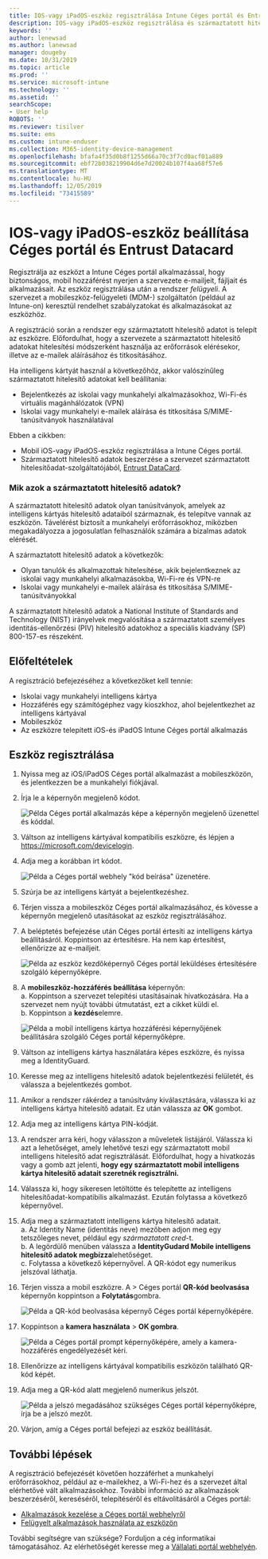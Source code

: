 ```yaml
---
title: IOS-vagy iPadOS-eszköz regisztrálása Intune Céges portál és Entrust Datacard
description: IOS-vagy iPadOS-eszköz regisztrálása és származtatott hitelesítőadat-hitelesítés beállítása Entrust Datacard használatával.
keywords: ''
author: lenewsad
ms.author: lanewsad
manager: dougeby
ms.date: 10/31/2019
ms.topic: article
ms.prod: ''
ms.service: microsoft-intune
ms.technology: ''
ms.assetid: ''
searchScope:
- User help
ROBOTS: ''
ms.reviewer: tisilver
ms.suite: ems
ms.custom: intune-enduser
ms.collection: M365-identity-device-management
ms.openlocfilehash: bfafa4f35d0b8f1255d66a70c3f7cd0acf01a889
ms.sourcegitcommit: ebf72b038219904d6e7d20024b107f4aa68f57e6
ms.translationtype: MT
ms.contentlocale: hu-HU
ms.lasthandoff: 12/05/2019
ms.locfileid: "73415589"
---
```

# <a name="set-up-ios-or-ipados-device-with-company-portal-and-entrust-datacard"></a>IOS-vagy iPadOS-eszköz beállítása Céges portál és Entrust Datacard

Regisztrálja az eszközt a Intune Céges portál alkalmazással, hogy biztonságos, mobil hozzáférést nyerjen a szervezete e-mailjeit, fájljait és alkalmazásait. Az eszköz regisztrálása után a rendszer *felügyeli*. A szervezet a mobileszköz-felügyeleti (MDM-) szolgáltatón (például az Intune-on) keresztül rendelhet szabályzatokat és alkalmazásokat az eszközhöz.  

A regisztráció során a rendszer egy származtatott hitelesítő adatot is telepít az eszközre. Előfordulhat, hogy a szervezete a származtatott hitelesítő adatokat hitelesítési módszerként használja az erőforrások elérésekor, illetve az e-mailek aláírásához és titkosításához. 

Ha intelligens kártyát használ a következőhöz, akkor valószínűleg származtatott hitelesítő adatokat kell beállítania:  

* Bejelentkezés az iskolai vagy munkahelyi alkalmazásokhoz, Wi-Fi-és virtuális magánhálózatok (VPN)
* Iskolai vagy munkahelyi e-mailek aláírása és titkosítása S/MIME-tanúsítványok használatával  

Ebben a cikkben:  

   * Mobil iOS-vagy iPadOS-eszköz regisztrálása a Intune Céges portál.  
   * Származtatott hitelesítő adatok beszerzése a szervezet származtatott hitelesítőadat-szolgáltatójából, [Entrust DataCard](https://www.entrustdatacard.com/).  

### <a name="what-are-derived-credentials"></a>Mik azok a származtatott hitelesítő adatok?  
A származtatott hitelesítő adatok olyan tanúsítványok, amelyek az intelligens kártyás hitelesítő adataiból származnak, és telepítve vannak az eszközön. Távelérést biztosít a munkahelyi erőforrásokhoz, miközben megakadályozza a jogosulatlan felhasználók számára a bizalmas adatok elérését.  

A származtatott hitelesítő adatok a következők: 
* Olyan tanulók és alkalmazottak hitelesítése, akik bejelentkeznek az iskolai vagy munkahelyi alkalmazásokba, Wi-Fi-re és VPN-re
* Iskolai vagy munkahelyi e-mailek aláírása és titkosítása S/MIME-tanúsítványokkal

A származtatott hitelesítő adatok a National Institute of Standards and Technology (NIST) irányelvek megvalósítása a származtatott személyes identitás-ellenőrzési (PIV) hitelesítő adatokhoz a speciális kiadvány (SP) 800-157-es részeként.  

## <a name="prerequisites"></a>Előfeltételek

 A regisztráció befejezéséhez a következőket kell tennie:

* Iskolai vagy munkahelyi intelligens kártya
* Hozzáférés egy számítógéphez vagy kioszkhoz, ahol bejelentkezhet az intelligens kártyával
* Mobileszköz
* Az eszközre telepített iOS-és iPadOS Intune Céges portál alkalmazás  


## <a name="enroll-device"></a>Eszköz regisztrálása  
1. Nyissa meg az iOS/iPadOS Céges portál alkalmazást a mobileszközön, és jelentkezzen be a munkahelyi fiókjával.  

2. Írja le a képernyőn megjelenő kódot.  

    ![Példa Céges portál alkalmazás képe a képernyőn megjelenő üzenettel és kóddal.](./media/copy-code-intercede.png)   

3. Váltson az intelligens kártyával kompatibilis eszközre, és lépjen a https://microsoft.com/devicelogin. 
4. Adja meg a korábban írt kódot.  

    ![Példa a Céges portál webhely "kód beírása" üzenetére.](./media/enter-code-intercede.png)   

5. Szúrja be az intelligens kártyát a bejelentkezéshez.   
6. Térjen vissza a mobileszköz Céges portál alkalmazásához, és kövesse a képernyőn megjelenő utasításokat az eszköz regisztrálásához.  
7. A beléptetés befejezése után Céges portál értesíti az intelligens kártya beállításáról. Koppintson az értesítésre. Ha nem kap értesítést, ellenőrizze az e-mailjeit.   

    ![Példa az eszköz kezdőképernyő Céges portál leküldéses értesítésére szolgáló képernyőképre.](./media/action-required-in-app-intercede.png)  

8. A **mobileszköz-hozzáférés beállítása** képernyőn:   
    a. Koppintson a szervezet telepítési utasításainak hivatkozására. Ha a szervezet nem nyújt további útmutatást, ezt a cikket küldi el.  
    b. Koppintson a **kezdés**elemre.  

    ![Példa a mobil intelligens kártya hozzáférési képernyőjének beállítására szolgáló Céges portál képernyőképre.](./media/smart-card-info-intercede.png)

9. Váltson az intelligens kártya használatára képes eszközre, és nyissa meg a IdentityGuard. 
10. Keresse meg az intelligens hitelesítő adatok bejelentkezési felületét, és válassza a bejelentkezés gombot.  
11. Amikor a rendszer rákérdez a tanúsítvány kiválasztására, válassza ki az intelligens kártya hitelesítő adatait. Ez után válassza az **OK** gombot. 
12. Adja meg az intelligens kártya PIN-kódját.  
13. A rendszer arra kéri, hogy válasszon a műveletek listájáról. Válassza ki azt a lehetőséget, amely lehetővé teszi egy származtatott mobil intelligens hitelesítő adat regisztrálását. Előfordulhat, hogy a hivatkozás vagy a gomb azt jelenti, **hogy egy származtatott mobil intelligens kártya hitelesítő adatait szeretnék regisztrálni.**  
14. Válassza ki, hogy sikeresen letöltötte és telepítette az intelligens hitelesítőadat-kompatibilis alkalmazást. Ezután folytassa a következő képernyővel.   
15. Adja meg a származtatott intelligens kártya hitelesítő adatait.  
    a. Az Identity Name (identitás neve) mezőben adjon meg egy tetszőleges nevet, például egy *származtatott cred*-t.  
    b. A legördülő menüben válassza a **IdentityGudard Mobile intelligens hitelesítő adatok megbízza**lehetőséget.  
    c. Folytassa a következő képernyővel. A QR-kódot egy numerikus jelszóval láthatja.  

16. Térjen vissza a mobil eszközre. A > Céges portál **QR-kód beolvasása** képernyőn koppintson a **Folytatás**gombra. 

    ![Példa a QR-kód beolvasása képernyő Céges portál képernyőképére.](./media/get-qr-code-intercede.png)  
17. Koppintson a **kamera használata** > **OK gombra**.  

    ![Példa a Céges portál prompt képernyőképére, amely a kamera-hozzáférés engedélyezését kéri.](./media/allow-cp-camera-access-intercede.png)  
18. Ellenőrizze az intelligens kártyával kompatibilis eszközön található QR-kód képét.  
19. Adja meg a QR-kód alatt megjelenő numerikus jelszót.  

    ![Példa a jelszó megadásához szükséges Céges portál képernyőképre, írja be a jelszó mezőt.](./media/enter-password-derived-credentials.png)   

20. Várjon, amíg a Céges portál befejezi az eszköz beállítását.  


## <a name="next-steps"></a>További lépések  
A regisztráció befejezését követően hozzáférhet a munkahelyi erőforrásokhoz, például az e-mailekhez, a Wi-Fi-hez és a szervezet által elérhetővé vált alkalmazásokhoz. További információ az alkalmazások beszerzéséről, kereséséről, telepítéséről és eltávolításáról a Céges portál:

* [Alkalmazások kezelése a Céges portál webhelyről](manage-apps-cpweb.md)  
* [Felügyelt alkalmazások használata az eszközön](use-managed-apps-on-your-device-ios.md)  

További segítségre van szüksége? Forduljon a cég informatikai támogatásához. Az elérhetőségét keresse meg a [Vállalati portál webhelyén](https://go.microsoft.com/fwlink/?linkid=2010980).  
